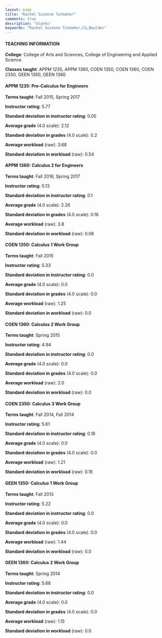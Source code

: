 ```yaml
---
layout: page
title: "Rachel Suzanne Tutmaher" 
comments: true
description: "blanks"
keywords: "Rachel Suzanne Tutmaher,CU,Boulder"
---
```

<head>
<script src="https://ajax.googleapis.com/ajax/libs/jquery/2.1.3/jquery.min.js"></script>
<script src="https://dl.dropboxusercontent.com/s/pc42nxpaw1ea4o9/highcharts.js?dl=0"></script>
<!-- <script src="../assets/js/highcharts.js"></script> -->
<style type="text/css">@font-face {
	font-family: "Bebas Neue";
	src: url(https://www.filehosting.org/file/details/544349/BebasNeue Regular.otf) format("opentype");
	}
	h1.Bebas { 
		font-family: "Bebas Neue", Verdana, Tahoma;
	}
</style>
</head>
	   
#### TEACHING INFORMATION

**College**: College of Arts and Sciences, College of Engineering and Applied Science

**Classes taught**: APPM 1235, APPM 1360, COEN 1350, COEN 1360, COEN 2350, GEEN 1350, GEEN 1360

#### APPM 1235: Pre-Calculus for Engineers

**Terms taught**: Fall 2015, Spring 2017

**Instructor rating**: 5.77

**Standard deviation in instructor rating**: 0.05

**Average grade** (4.0 scale): 2.12

**Standard deviation in grades** (4.0 scale): 0.2

**Average workload** (raw): 3.68

**Standard deviation in workload** (raw): 0.54

#### APPM 1360: Calculus 2 for Engineers

**Terms taught**: Fall 2016, Spring 2017

**Instructor rating**: 5.13

**Standard deviation in instructor rating**: 0.1

**Average grade** (4.0 scale): 2.26

**Standard deviation in grades** (4.0 scale): 0.16

**Average workload** (raw): 3.8

**Standard deviation in workload** (raw): 0.06

#### COEN 1350: Calculus 1 Work Group

**Terms taught**: Fall 2015

**Instructor rating**: 5.33

**Standard deviation in instructor rating**: 0.0

**Average grade** (4.0 scale): 0.0

**Standard deviation in grades** (4.0 scale): 0.0

**Average workload** (raw): 1.25

**Standard deviation in workload** (raw): 0.0

#### COEN 1360: Calculus 2 Work Group

**Terms taught**: Spring 2015

**Instructor rating**: 4.94

**Standard deviation in instructor rating**: 0.0

**Average grade** (4.0 scale): 0.0

**Standard deviation in grades** (4.0 scale): 0.0

**Average workload** (raw): 2.0

**Standard deviation in workload** (raw): 0.0

#### COEN 2350: Calculus 3 Work Group

**Terms taught**: Fall 2014, Fall 2014

**Instructor rating**: 5.61

**Standard deviation in instructor rating**: 0.18

**Average grade** (4.0 scale): 0.0

**Standard deviation in grades** (4.0 scale): 0.0

**Average workload** (raw): 1.21

**Standard deviation in workload** (raw): 0.16

#### GEEN 1350: Calculus 1 Work Group

**Terms taught**: Fall 2013

**Instructor rating**: 5.22

**Standard deviation in instructor rating**: 0.0

**Average grade** (4.0 scale): 0.0

**Standard deviation in grades** (4.0 scale): 0.0

**Average workload** (raw): 1.44

**Standard deviation in workload** (raw): 0.0

#### GEEN 1360: Calculus 2 Work Group

**Terms taught**: Spring 2014

**Instructor rating**: 5.68

**Standard deviation in instructor rating**: 0.0

**Average grade** (4.0 scale): 0.0

**Standard deviation in grades** (4.0 scale): 0.0

**Average workload** (raw): 1.15

**Standard deviation in workload** (raw): 0.0

